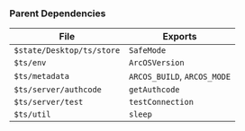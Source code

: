 ### Parent Dependencies

| File | Exports |
| ---- | ------- |
| `$state/Desktop/ts/store` | `SafeMode` |
| `$ts/env` | `ArcOSVersion` |
| `$ts/metadata` | `ARCOS_BUILD`, `ARCOS_MODE` |
| `$ts/server/authcode` | `getAuthcode` |
| `$ts/server/test` | `testConnection` |
| `$ts/util` | `sleep` |
